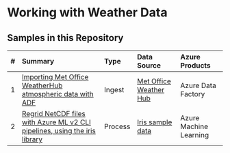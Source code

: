 # Working with Weather Data

## Samples in this Repository
| # | Summary | Type |Data Source | Azure Products |
|--|:--|:--|:--|:--|
| 1 | [Importing Met Office WeatherHub atmospheric data with ADF](./orchestration/docs/Weatherhub.md)| Ingest | [Met Office Weather Hub](https://metoffice.apiconnect.ibmcloud.com/atmospheric-api-documentation#/AtmosphericModelDataRESTAPI_210/overview) | Azure Data Factory |
| 2 | [Regrid NetCDF files with Azure ML v2 CLI pipelines, using the iris library](./process_data/azureml_cli_v2/regrid.md) | Process |  [Iris sample data](https://github.com/SciTools/iris-sample-data/tree/main/iris_sample_data/sample_data/) | Azure Machine Learning |
